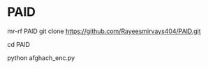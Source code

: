 # PAlD
mr-rf PAlD
git clone
https://github.com/Rayeesmirvays404/PAlD.git

cd PAlD

python afghach_enc.py
